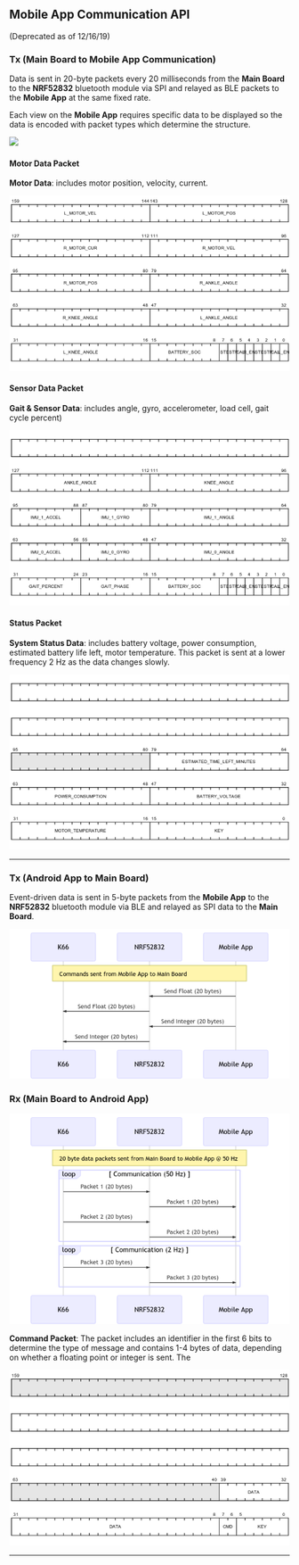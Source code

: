 ## Mobile App Communication API

(Deprecated as of 12/16/19)

### Tx (Main Board to Mobile App Communication)

Data is sent in 20-byte packets every 20 milliseconds from the **Main Board** to the **NRF52832** bluetooth module via SPI and relayed as BLE packets to the **Mobile App** at the same fixed rate.

Each view on the **Mobile App** requires specific data to be displayed so the data is encoded with packet types which determine the structure.

![](./gen/bluetooth-context-tx.png)

#### Motor Data Packet

**Motor Data**: includes motor position, velocity, current.

![](./api/api-v1.png)

#### Sensor Data Packet

**Gait & Sensor Data**: includes angle, gyro, accelerometer, load cell, gait cycle percent)


![](./api/api-v2.png)

#### Status Packet

**System Status Data**: includes battery voltage, power consumption, estimated battery life left, motor temperature.  This packet is sent at a lower frequency 2 Hz as the data changes slowly.


![](./api/api-v3.png)

---

### Tx (Android App to Main Board)

Event-driven data is sent in 5-byte packets from the **Mobile App** to the **NRF52832** bluetooth module via BLE and relayed as SPI data to the **Main Board**.

![](./bluetooth-context-rx.png)

### Rx (Main Board to Android App)

![](./bluetooth-context-tx.png)

**Command Packet**: The packet includes an identifier in the first 6 bits to determine the type of message and contains 1-4 bytes of data, depending on whether a floating point or integer is sent.  The

![](./api/api-v3-tx-android.png)

---
